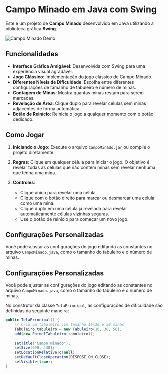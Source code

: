 # Campo Minado em Java com Swing

Este é um projeto de **Campo Minado** desenvolvido em Java utilizando a biblioteca gráfica **Swing**.

![Campo Minado Demo](demo.gif)

## Funcionalidades

- **Interface Gráfica Amigável**: Desenvolvida com Swing para uma experiência visual agradável.
- **Jogo Clássico**: Implementação do jogo clássico de Campo Minado.
- **Diferentes Níveis de Dificuldade**: Escolha entre diferentes configurações de tamanho de tabuleiro e número de minas.
- **Contagem de Minas**: Mostra quantas minas restam para serem marcadas.
- **Revelação de Área**: Clique duplo para revelar células sem minas adjacentes de forma automática.
- **Botão de Reinício**: Reinicie o jogo a qualquer momento com o botão dedicado.

## Como Jogar

1. **Iniciando o Jogo**: Execute o arquivo `CampoMinado.jar` ou compile o projeto diretamente.
   
2. **Regras**: Clique em qualquer célula para iniciar o jogo. O objetivo é revelar todas as células que não contêm minas sem revelar nenhuma que tenha uma mina.

3. **Controles**:
   - Clique único para revelar uma célula.
   - Clique com o botão direito para marcar ou desmarcar uma célula como uma mina.
   - Clique duplo em uma célula já revelada para revelar automaticamente células vizinhas seguras.
   - Use o botão de reinício para começar um novo jogo.

## Configurações Personalizadas

Você pode ajustar as configurações do jogo editando as constantes no arquivo `CampoMinado.java`, como o tamanho do tabuleiro e o número de minas.

## Configurações Personalizadas

Você pode ajustar as configurações do jogo editando as constantes no arquivo `CampoMinado.java`, como o tamanho do tabuleiro e o número de minas.

No construtor da classe `TelaPrincipal`, as configurações de dificuldade são definidas da seguinte maneira:

```java
public TelaPrincipal() {
    // Cria um tabuleiro com tamanho 16x30 e 50 minas
    Tabuleiro tabuleiro = new Tabuleiro(16, 30, 50);
    add(new PainelTabuleiro(tabuleiro));
    
    setTitle("Campo Minado");
    setSize(690, 438);
    setLocationRelativeTo(null);
    setDefaultCloseOperation(DISPOSE_ON_CLOSE);
    setVisible(true);
}
